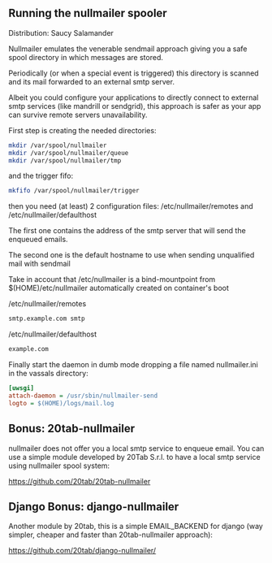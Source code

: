 Running the nullmailer spooler
------------------------------

Distribution: Saucy Salamander

Nullmailer emulates the venerable sendmail approach giving you a safe spool directory in which messages are stored.

Periodically (or when a special event is triggered) this directory is scanned and its mail forwarded to an external smtp server.

Albeit you could configure your applications to directly connect to external smtp services (like mandrill or sendgrid), this approach is safer as your app can survive remote servers unavailability.

First step is creating the needed directories:

```sh
mkdir /var/spool/nullmailer
mkdir /var/spool/nullmailer/queue
mkdir /var/spool/nullmailer/tmp
```

and the trigger fifo:

```sh
mkfifo /var/spool/nullmailer/trigger
```

then you need (at least) 2 configuration files: /etc/nullmailer/remotes and /etc/nullmailer/defaulthost

The first one contains the address of the smtp server that will send the enqueued emails.

The second one is the default hostname to use when sending unqualified mail with sendmail

Take in account that /etc/nullmailer is a bind-mountpoint from $(HOME)/etc/nullmailer automatically created on container's boot


/etc/nullmailer/remotes
```sh
smtp.example.com smtp
```

/etc/nullmailer/defaulthost
```sh
example.com
```

Finally start the daemon in dumb mode dropping a file named nullmailer.ini in the vassals directory:

```ini
[uwsgi]
attach-daemon = /usr/sbin/nullmailer-send
logto = $(HOME)/logs/mail.log
```

Bonus: 20tab-nullmailer
-----------------------

nullmailer does not offer you a local smtp service to enqueue email. You can use a simple module developed by 20Tab S.r.l. to have a local smtp service using nullmailer spool system: 

https://github.com/20tab/20tab-nullmailer

Django Bonus: django-nullmailer
-------------------------------

Another module by 20tab, this is a simple EMAIL_BACKEND for django (way simpler, cheaper and faster than 20tab-nullmailer approach):

https://github.com/20tab/django-nullmailer/
